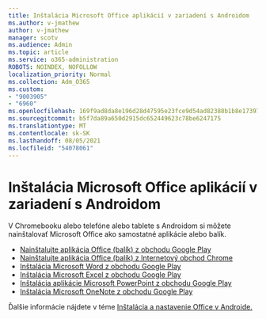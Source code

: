 ```yaml
---
title: Inštalácia Microsoft Office aplikácií v zariadení s Androidom
ms.author: v-jmathew
author: v-jmathew
manager: scotv
ms.audience: Admin
ms.topic: article
ms.service: o365-administration
ROBOTS: NOINDEX, NOFOLLOW
localization_priority: Normal
ms.collection: Adm_O365
ms.custom:
- "9003905"
- "6960"
ms.openlocfilehash: 169f9ad8da8e196d28d47595e23fce9d54ad82388b1b8e173971663b3d83d3f4
ms.sourcegitcommit: b5f7da89a650d2915dc652449623c78be6247175
ms.translationtype: MT
ms.contentlocale: sk-SK
ms.lasthandoff: 08/05/2021
ms.locfileid: "54078061"
---
```

# <a name="install-microsoft-office-apps-on-an-android-device"></a>Inštalácia Microsoft Office aplikácií v zariadení s Androidom

V Chromebooku alebo telefóne alebo tablete s Androidom si môžete nainštalovať Microsoft Office ako samostatné aplikácie alebo balík.

- [Nainštalujte aplikácia Office (balík) z obchodu Google Play](https://go.microsoft.com/fwlink/?linkid=2137009)
- [Nainštalujte aplikácia Office (balík) z Internetový obchod Chrome](https://go.microsoft.com/fwlink/?linkid=2137212)
- [Inštalácia Microsoft Word z obchodu Google Play](https://go.microsoft.com/fwlink/?linkid=2136994)
- [Inštalácia Microsoft Excel z obchodu Google Play](https://go.microsoft.com/fwlink/?linkid=2137120)
- [Inštalácia aplikácie Microsoft PowerPoint z obchodu Google Play](https://go.microsoft.com/fwlink/?linkid=2137121)
- [Inštalácia Microsoft OneNote z obchodu Google Play](https://go.microsoft.com/fwlink/?linkid=2137211)

Ďalšie informácie nájdete v téme [Inštalácia a nastavenie Office v Androide.](https://go.microsoft.com/fwlink/?linkid=2135287)
